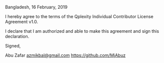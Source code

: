 Bangladesh, 16 February, 2019

I hereby agree to the terms of the Qplexity Individual Contributor License
Agreement v1.0.

I declare that I am authorized and able to make this agreement and sign this
declaration.

Signed,

Abu Zafar azmikbal@gmail.com https://github.com/MjAbuz
